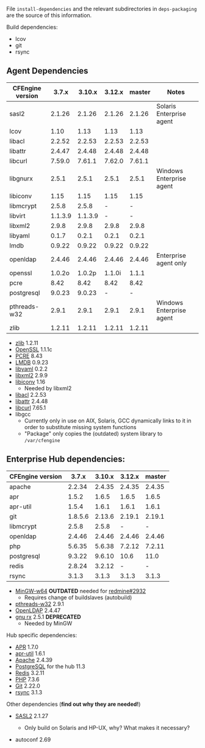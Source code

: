 File `install-dependencies` and the relevant subdirectories
in `deps-packaging` are the source of this information.


Build dependencies:

* lcov
* git
* rsync

## Agent Dependencies

| CFEngine version |  3.7.x    |  3.10.x   |  3.12.x  |  master  | Notes                    |
|  --------------  |  -------  |  -------  |  ------  |  ------  | ------------------------ |
|  sasl2           |  2.1.26   |  2.1.26   |  2.1.26  |  2.1.26  | Solaris Enterprise agent |
|  lcov            |  1.10     |  1.13     |  1.13    |  1.13    |                          |
|  libacl          |  2.2.52   |  2.2.53   |  2.2.53  |  2.2.53  |                          |
|  libattr         |  2.4.47   |  2.4.48   |  2.4.48  |  2.4.48  |                          |
|  libcurl         |  7.59.0   |  7.61.1   |  7.62.0  |  7.61.1  |                          |
|  libgnurx        |  2.5.1    |  2.5.1    |  2.5.1   |  2.5.1   | Windows Enterprise agent |
|  libiconv        |  1.15     |  1.15     |  1.15    |  1.15    |                          |
|  libmcrypt       |  2.5.8    |  2.5.8    |  -       |  -       |                          |
|  libvirt         |  1.1.3.9  |  1.1.3.9  |  -       |  -       |                          |
|  libxml2         |  2.9.8    |  2.9.8    |  2.9.8   |  2.9.8   |                          |
|  libyaml         |  0.1.7    |  0.2.1    |  0.2.1   |  0.2.1   |                          |
|  lmdb            |  0.9.22   |  0.9.22   |  0.9.22  |  0.9.22  |                          |
|  openldap        |  2.4.46   |  2.4.46   |  2.4.46  |  2.4.46  | Enterprise agent only    |
|  openssl         |  1.0.2o   |  1.0.2p   |  1.1.0i  |  1.1.1   |                          |
|  pcre            |  8.42     |  8.42     |  8.42    |  8.42    |                          |
|  postgresql      |  9.0.23   |  9.0.23   |  -       |  -       |                          |
|  pthreads-w32    |  2.9.1    |  2.9.1    |  2.9.1   |  2.9.1   | Windows Enterprise agent |
|  zlib            |  1.2.11   |  1.2.11   |  1.2.11  |  1.2.11  |                          |

* [zlib](http://www.zlib.net/) 1.2.11
* [OpenSSL](http://openssl.org/) 1.1.1c
* [PCRE](http://ftp.csx.cam.ac.uk/pub/software/programming/pcre/) 8.43
* [LMDB](https://github.com/LMDB/lmdb/) 0.9.23
* [libyaml](http://pyyaml.org/wiki/LibYAML) 0.2.2
* [libxml2](http://xmlsoft.org/sources/) 2.9.9
* [libiconv](http://ftp.gnu.org/gnu/libiconv/) 1.16
  * Needed by libxml2
* [libacl](http://download.savannah.gnu.org/releases/acl/) 2.2.53
* [libattr](http://download.savannah.gnu.org/releases/attr/) 2.4.48
* [libcurl](http://curl.haxx.se/download.html) 7.65.1
* libgcc
  * Currently only in use on AIX, Solaris, GCC dynamically links to it in order
    to substitute missing system functions
  * "Package" only copies the (outdated) system library to `/var/cfengine`

## Enterprise Hub dependencies:


| CFEngine version |  3.7.x    |  3.10.x   |  3.12.x  |  master  |
|  --------------  |  -------  |  -------  |  ------  |  ------  |
|  apache          |  2.2.34   |  2.4.35   |  2.4.35  |  2.4.35  |
|  apr             |  1.5.2    |  1.6.5    |  1.6.5   |  1.6.5   |
|  apr-util        |  1.5.4    |  1.6.1    |  1.6.1   |  1.6.1   |
|  git             |  1.8.5.6  |  2.13.6   |  2.19.1  |  2.19.1  |
|  libmcrypt       |  2.5.8    |  2.5.8    |  -       |  -       |
|  openldap        |  2.4.46   |  2.4.46   |  2.4.46  |  2.4.46  |
|  php             |  5.6.35   |  5.6.38   |  7.2.12  |  7.2.11  |
|  postgresql      |  9.3.22   |  9.6.10   |  10.6    |  11.0    |
|  redis           |  2.8.24   |  3.2.12   |  -       |  -       |
|  rsync           |  3.1.3    |  3.1.3    |  3.1.3   |  3.1.3   |

* [MinGW-w64](http://sourceforge.net/projects/mingw-w64/) **OUTDATED** needed
  for [redmine#2932](https://dev.cfengine.com/issues/2932)
  * Requires change of buildslaves (autobuild)
* [pthreads-w32](ftp://sourceware.org/pub/pthreads-win32/) 2.9.1
* [OpenLDAP](http://www.openldap.org/software/download/OpenLDAP/openldap-release/) 2.4.47
* [gnu rx](http://www.gnu.org/software/rx/rx.html) 2.5.1 **DEPRECATED**
  * Needed by MinGW

Hub specific dependencies:

* [APR](https://apr.apache.org/) 1.7.0
* [apr-util](https://apr.apache.org/) 1.6.1
* [Apache](http://httpd.apache.org/) 2.4.39
* [PostgreSQL](http://www.postgresql.org/) for the hub 11.3
* [Redis](http://redis.io/) 3.2.11
* [PHP](http://php.net/) 7.3.6
* [Git](https://www.kernel.org/pub/software/scm/git/) 2.22.0
* [rsync](https://download.samba.org/pub/rsync/) 3.1.3

Other dependencies (**find out why they are needed!**)

* [SASL2](https://cyrusimap.org/mediawiki/index.php/Downloads) 2.1.27
  * Only build on Solaris and HP-UX, why? What makes it necessary?

* autoconf 2.69
